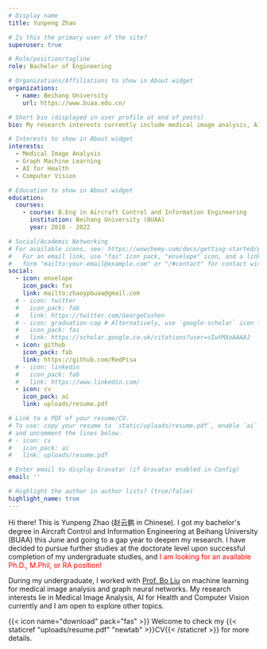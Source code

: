 ```yaml
---
# Display name
title: Yunpeng Zhao

# Is this the primary user of the site?
superuser: true

# Role/position/tagline
role: Bachelor of Engineering

# Organizations/Affiliations to show in About widget
organizations:
  - name: Beihang University
    url: https://www.buaa.edu.cn/

# Short bio (displayed in user profile at end of posts)
bio: My research interests currently include medical image analysis, AI for Health and computer vision, and I am open to explore other topics. <font color="red">I am looking for an available Ph.D., M.Phil, or RA position!</font>

# Interests to show in About widget
interests:
  - Medical Image Analysis
  - Graph Machine Learning
  - AI for Health
  - Computer Vision

# Education to show in About widget
education:
  courses:
    - course: B.Eng in Aircraft Control and Information Engineering
      institution: Beihang University (BUAA)
      year: 2018 - 2022

# Social/Academic Networking
# For available icons, see: https://wowchemy.com/docs/getting-started/page-builder/#icons
#   For an email link, use "fas" icon pack, "envelope" icon, and a link in the
#   form "mailto:your-email@example.com" or "/#contact" for contact widget.
social:
  - icon: envelope
    icon_pack: fas
    link: mailto:zhaoypbuaa@gmail.com
  # - icon: twitter
  #   icon_pack: fab
  #   link: https://twitter.com/GeorgeCushen
  # - icon: graduation-cap # Alternatively, use `google-scholar` icon from `ai` icon pack
  #   icon_pack: fas
  #   link: https://scholar.google.co.uk/citations?user=sIwtMXoAAAAJ
  - icon: github
    icon_pack: fab
    link: https://github.com/RedPisa
  # - icon: linkedin
  #   icon_pack: fab
  #   link: https://www.linkedin.com/
  - icon: cv
    icon_pack: ai
    link: uploads/resume.pdf

# Link to a PDF of your resume/CV.
# To use: copy your resume to `static/uploads/resume.pdf`, enable `ai` icons in `params.toml`,
# and uncomment the lines below.
# - icon: cv
#   icon_pack: ai
#   link: uploads/resume.pdf

# Enter email to display Gravatar (if Gravatar enabled in Config)
email: ''

# Highlight the author in author lists? (true/false)
highlight_name: true
---
```


Hi there! This is Yunpeng Zhao (赵云鹏 in Chinese). I got my bachelor's degree in Aircraft Control and Information Engineering at Beihang University (BUAA) this June and going to a gap year to deepen my research. I have decided to pursue further studies at the doctorate level upon successful completion of my undergraduate studies, and <font color="red">I am looking for an available Ph.D., M.Phil, or RA position!</font>

During my undergraduate, I worked with [Prof. Bo Liu](http://www.sa.buaa.edu.cn/info/1014/4787.htm) on machine learning for medical image analysis and graph neural networks. My research interests lie in Medical Image Analysis, AI for Health and Computer Vision currently and I am open to explore other topics.

{{< icon name="download" pack="fas" >}} Welcome to check my {{< staticref "uploads/resume.pdf" "newtab" >}}CV{{< /staticref >}} for more details.

